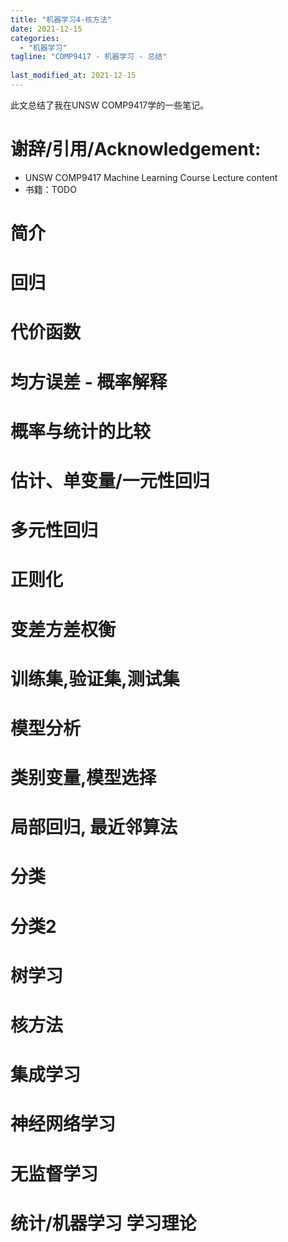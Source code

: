 ```yaml
---
title: "机器学习4-核方法"
date: 2021-12-15
categories:
  - "机器学习"
tagline: "COMP9417 - 机器学习 - 总结"
 
last_modified_at: 2021-12-15
---
```

此文总结了我在UNSW COMP9417学的一些笔记。  
# 谢辞/引用/Acknowledgement:
- UNSW COMP9417 Machine Learning Course Lecture content
- 书籍：TODO

# 简介
# 回归
# 代价函数
# 均方误差 - 概率解释
# 概率与统计的比较
# 估计、单变量/一元性回归
# 多元性回归
# 正则化
# 变差方差权衡
# 训练集,验证集,测试集
# 模型分析
# 类别变量,模型选择
# 局部回归, 最近邻算法

# 分类

# 分类2

# 树学习	

# 核方法	

# 集成学习

# 神经网络学习

# 无监督学习

# 统计/机器学习 学习理论

# 

